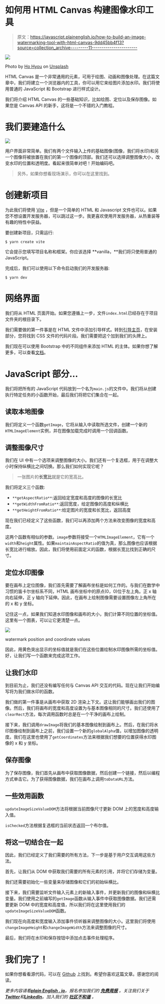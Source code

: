 # 如何用 HTML Canvas 构建图像水印工具

> 原文：<https://javascript.plainenglish.io/how-to-build-an-image-watermarking-tool-with-html-canvas-9dd45bb4f13?source=collection_archive---------11----------------------->

![](img/668c656580ba454a7287ac6720ea550a.png)

Photo by [Ho Hyou](https://unsplash.com/@mihodango?utm_source=medium&utm_medium=referral) on [Unsplash](https://unsplash.com?utm_source=medium&utm_medium=referral)

HTML Canvas 是一个非常通用的元素，可用于绘图、动画和图像处理。在这篇文章中，我们将建立一个浏览器内的工具，你可以用它来给图片添加水印。我们将使用普通的 JavaScript 和 Bootstrap 进行样式设计。

我们将介绍 HTML Canvas 的一些基础知识，比如绘图、定位以及保存图像。如果您是 Canvas API 的新手，这将是一个不错的入门教程。

# 我们要建造什么

![](img/6e24d5e27be7bc160d6c6d143fe72a64.png)

用户界面非常简单。我们有两个文件输入上传的基础图像(图像，我们将水印)和另一个图像将被放置在我们的第一个图像的顶部。我们还可以选择调整图像大小，改变水印的位置和透明度。看起来很简单对吧！开始编码吧。

> 另外，如果你想看现场演示，你可以在这里找到。

# 创建新项目

为此我们将使用 [Vite](https://vitejs.dev/) ，但是一个简单的 HTML 和 Javascript 文件也可以。如果您不想设置开发服务器，可以跳过这一步。我更喜欢使用开发服务器，从热重装等有趣的特性中获益。

要创建新项目，只需运行:

```
$ yarn create vite
```

它会提示您填写项目名称和框架。你应该选择 **vanilla，**我们将只使用普通的 JavaScript。

完成后，我们可以使用以下命令启动我们的开发服务器:

```
$ yarn dev
```

# 网络界面

我们将从 HTML 页面开始。如果您遵循上一步，文件`index.html`已经存在于项目文件夹的根目录下。

我们需要做的第一件事是在 HTML 文件中添加引导样式。转到[引导主页](https://getbootstrap.com/)，在安装部分，您将找到 CSS 文件的代码片段。我们需要把这个加到我们的头牌上。

我们现在可以使用 Bootstrap 中的不同组件来添加 HTML 的主体。如果你想了解更多，可以查看[文档](https://getbootstrap.com/docs/5.1/getting-started/introduction/)。

# JavaScript 部分…

我们将把所有的 JavaScript 代码放到一个名为`main.js`的文件中。我们将从创建执行特定任务的小函数开始，最后我们将把它们集合在一起。

## 读取本地图像

我们将定义一个函数`getImage`，它将从输入中读取所选文件，创建一个新的`HTMLImageElement`实例，并在图像加载完成时调用一个回调函数。

## 调整图像尺寸

我们在 UI 中有一个选项来调整图像的大小。我们还有一个复选框，用于在调整大小时保持纵横比之间切换。那么我们如何实现它呢？

> 一张图片的**长宽比**就是它的宽高比。

我们将定义三个函数:

*   `**getAspectRatio**`:返回给定宽度和高度的图像的长宽比
*   `**getWidthFromRatio**`:返回宽度，给定图像的高度和纵横比
*   `**getHeightFromRatio**`:给定图片的宽度和长宽比，返回高度

现在我们已经定义了这些函数，我们可以再添加两个方法来改变图像的宽度和高度。

这两个函数有相似的参数。`image`参数将接受一个`HTMLImageElement`，它有一个`width`和`height`属性。如果`maintainAspectRatio`的值为真，那么图像也应该根据长宽比进行缩放。因此，我们将使用前面定义的函数，根据长宽比找到正确的尺寸。

## 定位水印图像

要在画布上定位图像，我们首先需要了解画布坐标是如何工作的。与我们在数学中习惯的笛卡尔坐标系不同，HTML 画布坐标中的原点(0，0)位于左上角。正 x 轴向右延伸，正 y 轴向下延伸。因此，在画布上绘制图像需要设置图像左上角所在的 x 和 y 坐标。

记住这一点，如果我们知道水印图像和画布的大小，我们计算不同位置的坐标值。这里有一个图表，可以让它更清楚一点。

![](img/076754e54fcbe16e8104e7e1a3ac51cc.png)

watermark position and coordinate values

因此，用黄色突出显示的坐标值就是我们在这些位置绘制水印图像所需的坐标值。好，让我们写一个函数来完成这项工作。

## 让我们水印

到目前为止，我们还没有编写任何与 Canvas API 交互的代码。现在让我们开始编写将为我们做水印的函数。

我们做的第一件事是从画布中获取 2D 渲染上下文。这让我们能够画出我们的图像。然后，我们将画布的宽度和高度设置为与基本图像相同的尺寸。我们还使用了`clearRect`方法，每次调用函数时总是在一个干净的画布上绘制。

接下来，我们调用`drawImage`将我们的基本图像绘制到画布上。然后，在我们将水印图像绘制到画布上之前，我们设置一个新的`globalAlpha`值，以增加图像的透明度。我们在这里也使用了`getCoordinates`方法来根据我们想要的位置获得水印图像的 x 和 y 坐标。

## 保存图像

为了保存图像，我们首先从画布中获取图像数据，然后创建一个链接，然后以编程方式单击它。为了获得图像数据，我们在画布上调用`toDataURL`方法。

## 一些效用函数

`updateImageSizeValueDOM`方法将根据当前图像尺寸更新 DOM 上的宽度和高度输入值。

`isChecked`方法根据复选框的当前状态返回一个布尔值。

## 将这一切结合在一起

因此，我们已经定义了我们需要的所有方法，下一步是基于用户交互调用这些方法。

首先，让我们从 DOM 中获取我们需要的所有元素的引用，并将它们存储为变量。

我们还需要初始化一些变量来存储图像和它们的初始纵横比。

接下来，我们需要监听文件输入元素上的新输入事件，并更新我们的图像和纵横比变量。我们使用之前编写的`getImage`函数从输入事件中获取图像数据。我们还需要更新 DOM 中的宽度和高度值，所以我们将在这里使用我们的`updateImageSizeValueDOM`函数。

我们现在向高度和宽度输入添加事件侦听器来调整图像的大小。这里我们将使用`changeImageHeight`和`changeImageWidth`方法来调整图像的尺寸。

最后，我们将在水印和保存按钮中添加点击事件处理程序。

# 我们完了！

如果你想看看源代码，可以在 [Github](https://github.com/eyuelberga/HTMLCanvasImageWatermarker) 上找到。希望你喜欢这篇文章。感谢您的阅读。

*更多内容请看*[***plain English . io***](https://plainenglish.io/)*。报名参加我们的* [***免费周报***](http://newsletter.plainenglish.io/) *。关注我们关于*[***Twitter***](https://twitter.com/inPlainEngHQ)*和*[***LinkedIn***](https://www.linkedin.com/company/inplainenglish/)*。加入我们的* [***社区不和谐***](https://discord.gg/GtDtUAvyhW) *。*